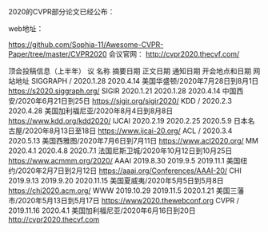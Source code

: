 
2020的CVPR部分论文已经公布： 

web地址：  

https://github.com/Sophia-11/Awesome-CVPR-Paper/tree/master/CVPR2020
会议官网：
http://cvpr2020.thecvf.com/

顶会投稿信息（上半年）
议
名称
摘要日期 正文日期 通知日期 开会地点和日期 网站地址
SIGGRAPH / 2020.1.28 2020.4.14 美国华盛顿/2020年7月28日到8月1日
https://s2020.siggraph.org/
SIGIR 2020.1.21 2020.1.28 2020.4.14 中国西安/2020年6月21日到25日
https://sigir.org/sigir2020/
KDD / 2020.2.3 2020.4.28 美国加利福尼亚/2020年8月4日到8月8日
https://www.kdd.org/kdd2020/
IJCAI 2020.2.19 2020.2.25 2020.5.9 日本名古屋/2020年8月13日至18日
https://www.ijcai-20.org/
ACL / 2020.3.4 2020.5.13 美国西雅图/2020年7月6日到7月11日
https://www.acl2020.org/
MM 2020.4.1 2020.4.8 2020.7.1 法国尼斯卫城/2020年10月12日到10月25日
https://www.acmmm.org/2020/
AAAI 2019.8.30 2019.9.5 2019.11.1 美国纽约/2020年2月7日到2月12日
https://aaai.org/Conferences/AAAI-20/
CHI 2019.9.13 2019.9.20 2020.11.15 美国夏威夷/2020年5月5日到5月8日
https://chi2020.acm.org/
WWW 2019.10.29 2019.11.5 2020.1.21 美国三藩市/2020年5月13日到5月17日
https://www2020.thewebconf.org
CVPR / 2019.11.16 2020.4.1 美国加利福尼亚/2020年6月16日到20日
http://cvpr2020.thecvf.com
